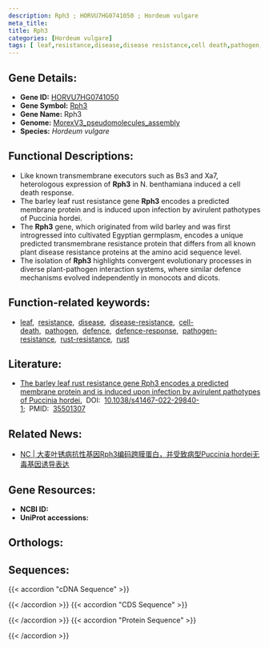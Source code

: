```yaml
---
description: Rph3 ; HORVU7HG0741050 ; Hordeum vulgare
meta_title:
title: Rph3
categories: [Hordeum vulgare]
tags: [ leaf,resistance,disease,disease resistance,cell death,pathogen,defence,defence response,pathogen resistance,rust resistance,rust ]
---
```


## Gene Details:
- **Gene ID:**	[HORVU7HG0741050]()
- **Gene Symbol:** <u>Rph3</u>
- **Gene Name:** Rph3
- **Genome:** [MorexV3_pseudomolecules_assembly](https://ensembl.gramene.org/Hordeum_vulgare/Info/Index)
- **Species:** *Hordeum vulgare*

## Functional Descriptions:
   - Like known transmembrane executors such as Bs3 and Xa7, heterologous expression of **Rph3** in N. benthamiana induced a cell death response.
   - The barley leaf rust resistance gene **Rph3** encodes a predicted membrane protein and is induced upon infection by avirulent pathotypes of Puccinia hordei.
   - The **Rph3** gene, which originated from wild barley and was first introgressed into cultivated Egyptian germplasm, encodes a unique predicted transmembrane resistance protein that differs from all known plant disease resistance proteins at the amino acid sequence level. 
   - The isolation of **Rph3** highlights convergent evolutionary processes in diverse plant-pathogen interaction systems, where similar defence mechanisms evolved independently in monocots and dicots.

## Function-related keywords:
   - [leaf](/tags/leaf/),&nbsp;&nbsp;[resistance](/tags/resistance/),&nbsp;&nbsp;[disease](/tags/disease/),&nbsp;&nbsp;[disease-resistance](/tags/disease-resistance/),&nbsp;&nbsp;[cell-death](/tags/cell-death/),&nbsp;&nbsp;[pathogen](/tags/pathogen/),&nbsp;&nbsp;[defence](/tags/defence/),&nbsp;&nbsp;[defence-response](/tags/defence-response/),&nbsp;&nbsp;[pathogen-resistance](/tags/pathogen-resistance/),&nbsp;&nbsp;[rust-resistance](/tags/rust-resistance/),&nbsp;&nbsp;[rust](/tags/rust/)

## Literature:
   - [The barley leaf rust resistance gene Rph3 encodes a predicted membrane protein and is induced upon infection by avirulent pathotypes of Puccinia hordei.]( https://www.nature.com/articles/s41467-022-29840-1)&nbsp;&nbsp;DOI:&nbsp;&nbsp;[10.1038/s41467-022-29840-1](https://www.nature.com/articles/s41467-022-29840-1);&nbsp;&nbsp;PMID:&nbsp;&nbsp;[35501307](https://pubmed.ncbi.nlm.nih.gov/35501307/)

## Related News:
   - [NC | 大麦叶锈病抗性基因Rph3编码跨膜蛋白，并受致病型Puccinia hordei无毒基因诱导表达](https://mp.weixin.qq.com/s?__biz=Mzg3MDEwNDEyMg==&mid=2247528944&idx=1&sn=e40ca7d1ebe78d0b525ae33e0f08e04c&chksm=ce90dca5f9e755b31ec8099a3460ba86da69d771c919f515fd42ffeec609680f168ce8db3ef7&scene=27#wechat_redirect)

## Gene Resources:
- **NCBI ID:**  [](https://www.ncbi.nlm.nih.gov/gene/?term=)
- **UniProt accessions:** [](https://www.uniprot.org/uniprotkb//entry)

## Orthologs:

## Sequences:
{{< accordion "cDNA Sequence" >}}

{{< /accordion >}}
{{< accordion "CDS Sequence" >}}

{{< /accordion >}}
{{< accordion "Protein Sequence" >}}

{{< /accordion >}}
